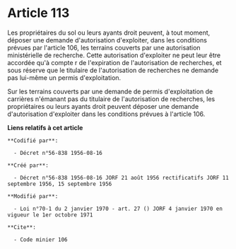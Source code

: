 # Article 113

Les propriétaires du sol ou leurs ayants droit peuvent, à tout moment, déposer une demande d'autorisation d'exploiter, dans
les conditions prévues par l'article 106, les terrains couverts par une autorisation ministérielle de recherche. Cette
autorisation d'exploiter ne peut leur être accordée qu'à compte r de l'expiration de l'autorisation de recherches, et sous
réserve que le titulaire de l'autorisation de recherches ne demande pas lui-même un permis d'exploitation.

Sur les terrains couverts par une demande de permis d'exploitation de carrières n'émanant pas du titulaire de l'autorisation
de recherches, les propriétaires ou leurs ayants droit peuvent déposer une demande d'autorisation d'exploiter dans les
conditions prévues à l'article 106.

**Liens relatifs à cet article**

	**Codifié par**:

	  - Décret n°56-838 1956-08-16

	**Créé par**:

	  - Décret n°56-838 1956-08-16 JORF 21 août 1956 rectificatifs JORF 11 septembre 1956, 15 septembre 1956

	**Modifié par**:

	  - Loi n°70-1 du 2 janvier 1970 - art. 27 () JORF 4 janvier 1970 en vigueur le 1er octobre 1971

	**Cite**:

	  - Code minier 106
